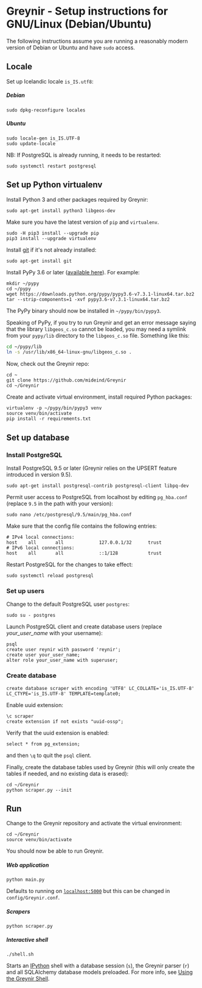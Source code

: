 # Greynir - Setup instructions for GNU/Linux (Debian/Ubuntu)

The following instructions assume you are running a reasonably modern 
version of Debian or Ubuntu and have `sudo` access.

## Locale

Set up Icelandic locale `is_IS.utf8`:

##### Debian

```
sudo dpkg-reconfigure locales
```

##### Ubuntu

```
sudo locale-gen is_IS.UTF-8
sudo update-locale
```

NB: If PostgreSQL is already running, it needs to be restarted:

```
sudo systemctl restart postgresql
```

## Set up Python virtualenv

Install Python 3 and other packages required by Greynir:

```
sudo apt-get install python3 libgeos-dev
```

Make sure you have the latest version of `pip` and `virtualenv`.

```
sudo -H pip3 install --upgrade pip
pip3 install --upgrade virtualenv
```

Install [git](https://git-scm.com) if it's not already installed:

```
sudo apt-get install git
```

Install PyPy 3.6 or later ([available here](http://pypy.org/download.html)).
For example:

```
mkdir ~/pypy
cd ~/pypy
wget https://downloads.python.org/pypy/pypy3.6-v7.3.1-linux64.tar.bz2
tar --strip-components=1 -xvf pypy3.6-v7.3.1-linux64.tar.bz2
```

The PyPy binary should now be installed in `~/pypy/bin/pypy3`.

Speaking of PyPy, if you try to run Greynir and get an error message saying that
the library `libgeos_c.so` cannot be loaded, you may need a symlink from your
`pypy/lib` directory to the `libgeos_c.so` file. Something like this:

```bash
cd ~/pypy/lib
ln -s /usr/lib/x86_64-linux-gnu/libgeos_c.so .
```

Now, check out the Greynir repo:

```
cd ~
git clone https://github.com/mideind/Greynir
cd ~/Greynir
```

Create and activate virtual environment, install required Python packages:

```
virtualenv -p ~/pypy/bin/pypy3 venv
source venv/bin/activate
pip install -r requirements.txt
```

## Set up database

### Install PostgreSQL

Install PostgreSQL 9.5 or later (Greynir relies on the UPSERT feature 
introduced in version 9.5).

```
sudo apt-get install postgresql-contrib postgresql-client libpq-dev
```

Permit user access to PostgreSQL from localhost by editing `pg_hba.conf`
(replace `9.5` in the path with your version):

```
sudo nano /etc/postgresql/9.5/main/pg_hba.conf
```

Make sure that the config file contains the following entries:

```
# IPv4 local connections:
host    all       all             127.0.0.1/32      trust
# IPv6 local connections:
host    all       all             ::1/128           trust
```

Restart PostgreSQL for the changes to take effect:

```
sudo systemctl reload postgresql
```

### Set up users

Change to the default PostgreSQL user `postgres`:

```
sudo su - postgres
```

Launch PostgreSQL client and create database users 
(replace *your_user_name* with your username):

```
psql
create user reynir with password 'reynir';
create user your_user_name;
alter role your_user_name with superuser;
```

### Create database

```
create database scraper with encoding 'UTF8' LC_COLLATE='is_IS.UTF-8' LC_CTYPE='is_IS.UTF-8' TEMPLATE=template0;
```

Enable uuid extension:

```
\c scraper
create extension if not exists "uuid-ossp";
```

Verify that the uuid extension is enabled:

```
select * from pg_extension;
```

and then `\q` to quit the `psql` client.

Finally, create the database tables used by Greynir (this will only create
the tables if needed, and no existing data is erased):

```
cd ~/Greynir
python scraper.py --init
```

## Run

Change to the Greynir repository and activate the virtual environment:

```
cd ~/Greynir
source venv/bin/activate
```

You should now be able to run Greynir.

##### Web application

```
python main.py
```

Defaults to running on [`localhost:5000`](http://localhost:5000) but this 
can be changed in `config/Greynir.conf`.

##### Scrapers

```
python scraper.py
```

##### Interactive shell

```
./shell.sh
```

Starts an [IPython](https://ipython.org) shell with a database session (`s`), 
the Greynir parser (`r`) and all SQLAlchemy database models preloaded. For more 
info, see [Using the Greynir Shell](shell.md).
